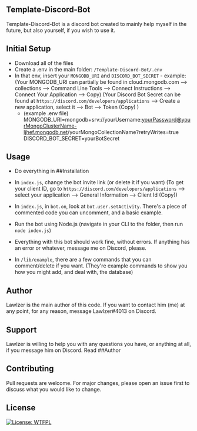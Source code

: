 ## Template-Discord-Bot

Template-Discord-Bot is a discord bot created to mainly help myself in the future, but also yourself, if you wish to use it.

## Initial Setup

- Download all of the files
- Create a .env in the main folder: `/Template-Discord-Bot/.env`
- In that env, insert your `MONGODB_URI` and `DISCORD_BOT_SECRET` - example: 
(Your MONGODB_URI can partially be found in cloud.mongodb.com --> collections --> Command Line Tools --> Connect Instructions --> Connect Your Application --> Copy) 
(Your Discord Bot Secret can be found at `https://discord.com/developers/applications` --> Create a new application, select it --> Bot --> Token (Copy) )
    - (example .env file)
    MONGODB_URI=mongodb+srv://yourUsername:yourPassword@yourMongoClusterName-ljhef.mongodb.net/yourMongoCollectionName?retryWrites=true
    DISCORD_BOT_SECRET=yourBotSecret

## Usage

- Do everything in ##Installation 

- In `index.js`, change the bot invite link (or delete it if you want) (To get your client ID, go to `https://discord.com/developers/applications` --> select your application --> General Information --> Client Id (Copy))
- In `index.js`, in `bot.on`, look at `bot.user.setActivity`. There's a piece of commented code you can uncomment, and a basic example.

- Run the bot using Node.js (navigate in your CLI to the folder, then run `node index.js`)

- Everything with this bot should work fine, without errors. If anything has an error or whatever, message me on Discord, please.
- In `/lib/example`, there are a few commands that you can comment/delete if you want. (They're example commands to show you how you might add, and deal with, the database)

## Author
Lawlzer is the main author of this code. If you want to contact him (me) at any point, for any reason, message Lawlzer#4013 on Discord.

## Support 
Lawlzer is willing to help you with any questions you have, or anything at all, if you message him on Discord. Read ##Author

## Contributing
Pull requests are welcome. For major changes, please open an issue first to discuss what you would like to change.

## License
[![License: WTFPL](https://img.shields.io/badge/License-WTFPL-brightgreen.svg)](http://www.wtfpl.net/about/)